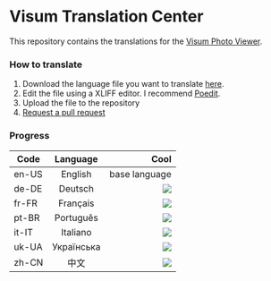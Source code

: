 # Visum Translation Center

This repository contains the translations for the [Visum Photo Viewer](https://visum.luandersonn.com).

### How to translate
1. Download the language file you want to translate [here](files/).
2. Edit the file using a XLIFF editor. I recommend [Poedit](https://poedit.net/).
3. Upload the file to the repository
4. [Request a pull request](\#pull-request)

### Progress
| Code  | Language | Cool |
|------ |:--------:|-----:|
|en-US  | English | base language |
| de-DE | Deutsch | ![](https://us-central1-progress-markdown.cloudfunctions.net/progress/53)
| fr-FR | Français | ![](https://us-central1-progress-markdown.cloudfunctions.net/progress/53)
| pt-BR | Português | ![](https://us-central1-progress-markdown.cloudfunctions.net/progress/100) |
| it-IT | Italiano | ![](https://us-central1-progress-markdown.cloudfunctions.net/progress/100) |
| uk-UA | Українська | ![](https://us-central1-progress-markdown.cloudfunctions.net/progress/98) |
| zh-CN | 中文 | ![](https://us-central1-progress-markdown.cloudfunctions.net/progress/86) |
